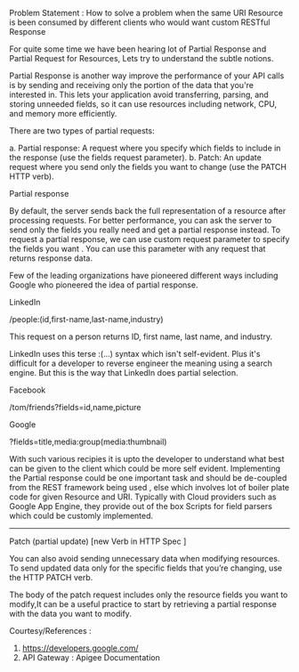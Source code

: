 Problem Statement : How to solve a problem when the same URI Resource is been consumed by different clients who would want custom RESTful Response

For quite some time we have been hearing lot of  Partial Response and Partial Request for Resources, Lets try to understand the subtle notions.

Partial Response is another way improve the performance of your API calls is by sending and receiving only the portion of the data that you're interested in. This lets your application avoid transferring, parsing, and storing unneeded fields, so it can use resources including network, CPU, and memory more efficiently.

There are two types of partial requests:

a. Partial response: A request where you specify which fields to include in the response (use the fields request parameter).
b. Patch: An update request where you send only the fields you want to change (use the PATCH HTTP verb).


Partial response

By default, the server sends back the full representation of a resource after processing requests. For better performance, you can ask the server to send only the fields you really need and get a partial response instead.
To request a partial response, we can use custom request parameter to specify the fields you want . You can use this parameter with any request that returns response data. 

Few of the leading organizations have pioneered different ways including Google who pioneered the idea of partial response.

LinkedIn

/people:(id,first-name,last-name,industry)

This request on a person returns ID, first name, last name, and industry.

LinkedIn uses this terse :(...) syntax which isn't self-evident. Plus it's difficult for a developer to reverse engineer the meaning using a search engine. But this is the way that LinkedIn does partial selection.

Facebook

/tom/friends?fields=id,name,picture

Google

?fields=title,media:group(media:thumbnail)

With such various recipies it is upto the developer to understand what best can be given to the client which could be more self evident. Implementing the Partial response could be one important task and should be de-coupled from the REST framework being used , else which involves lot of boiler plate code for given Resource and URI. Typically with Cloud providers such as Google App Engine, they provide out of the box Scripts for field parsers which could be customly implemented.

--------------------------------------------------------------------------

Patch (partial update) [new Verb in HTTP Spec ]

You can also avoid sending unnecessary data when modifying resources. To send updated data only for the specific fields that you’re changing, use the HTTP PATCH verb. 

The body of the patch request includes only the resource fields you want to modify,It can be a useful practice to start by retrieving a partial response with the data you want to modify.

Courtesy/References : 
1. https://developers.google.com/
2. API Gateway : Apigee Documentation

